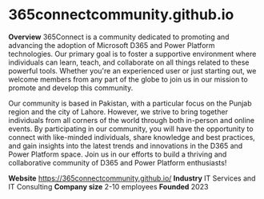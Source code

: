 # 365connectcommunity.github.io

**Overview**
365Connect is a community dedicated to promoting and advancing the adoption of Microsoft D365 and Power Platform technologies. Our primary goal is to foster a supportive environment where individuals can learn, teach, and collaborate on all things related to these powerful tools. Whether you're an experienced user or just starting out, we welcome members from any part of the globe to join us in our mission to promote and develop this community.

Our community is based in Pakistan, with a particular focus on the Punjab region and the city of Lahore. However, we strive to bring together individuals from all corners of the world through both in-person and online events. By participating in our community, you will have the opportunity to connect with like-minded individuals, share knowledge and best practices, and gain insights into the latest trends and innovations in the D365 and Power Platform space. Join us in our efforts to build a thriving and collaborative community of D365 and Power Platform enthusiasts!

**Website**
https://365connectcommunity.github.io/
**Industry**
IT Services and IT Consulting
**Company size**
2-10 employees
**Founded**
2023